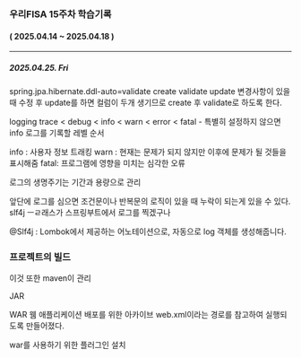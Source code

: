 ### 우리FISA 15주차 학습기록

#### ( 2025.04.14 ~ 2025.04.18 )

---

##### 2025.04.25. Fri
spring.jpa.hibernate.ddl-auto=validate
create
validate
update
변경사항이 있을 때 수정 후 update를 하면 컬럼이 두개 생기므로 create 후 validate로 하도록 한다.

logging trace < debug < info < warn < error < fatal - 특별히 설정하지 않으면 info
로그를 기록할 레벨 순서

info : 사용자 정보 트래킹
warn : 현재는 문제가 되지 않지만 이후에 문제가 될 것들을 표시해줌
fatal: 프로그램에 영향을 미치는 심각한 오류

로그의 생명주기는 기간과 용량으로 관리

앞단에 로그를 심으면 조건문이나 반복문의 로직이 있을 때 누락이 되는게 있을 수 있다.
slf4j ㅡㄹ래스가 스프링부트에서 로그를 찍겠구나

@Slf4j : Lombok에서 제공하는 어노테이션으로, 자동으로 log 객체를 생성해줍니다.

### 프로젝트의 빌드
이것 또한 maven이 관리

JAR


WAR
웸 애플리케이션 배포를 위한 아카이브
web.xml이라는 경로를 참고하여 실행되도록 만들어졌다.

war를 사용하기 위한 플러그인 설치